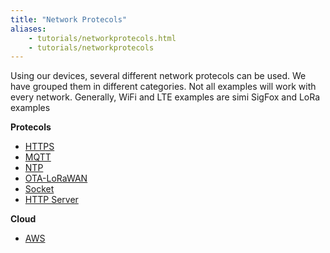```yaml
---
title: "Network Protecols"
aliases:
    - tutorials/networkprotecols.html
    - tutorials/networkprotecols
---
```

Using our devices, several different network protecols can be used. We have grouped them in different categories. Not all examples will work with every network. Generally, WiFi and LTE examples are simi SigFox and LoRa examples

**Protecols**
* [HTTPS](../networkprotecols/https/)
* [MQTT](../networkprotecols/mqtt/)
* [NTP](../networkprotecols/ntp/)
* [OTA-LoRaWAN](../networkprotecols/ota-lorawan/)
* [Socket](../networkprotecols/socket/)
* [HTTP Server](../networkprotecols/webserver/)

**Cloud**

* [AWS](../networkprotecols/aws/)
